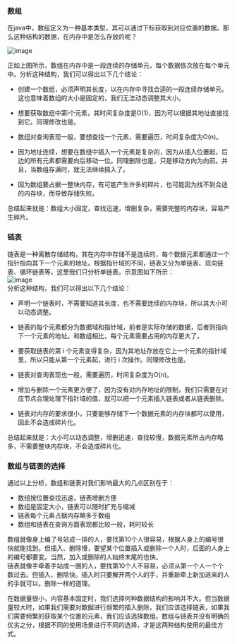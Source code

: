### 数组
在java中，数组定义为一种基本类型，其可以通过下标获取到对应位置的数据。那么这种结构的数据，在内存中是怎么存放的呢？  

![image](https://upload-images.jianshu.io/upload_images/1696815-bf2f37a738ede7d3.png?imageMogr2/auto-orient/strip%7CimageView2/2/w/511)  

正如上图所示，数组在内存中是一段连续的存储单元，每个数据依次放在每个单元中。分析这种结构，我们可以得出以下几个结论：

- 创建一个数组，必须声明其长度，以在内存中寻找合适的一段连续存储单元。这也意味着数组的大小是固定的，我们无法动态调整其大小。

- 想要获取数组中第i个元素，其时间复杂度是O(1)，因为可以根据其地址直接找到它。同理修改也是。

- 数组对查询表现一般，要想查找一个元素，需要遍历，时间复杂度为O(n)。

- 因为地址连续，想要在数组中插入一个元素是复杂的，因为从插入位置起，后边的所有元素都需要向后移动一位。同理删除也是，只是移动方向为向前。并且，当数组存满时，就无法继续插入了。

- 因为数组要占据一整块内存，有可能产生许多的碎片，也可能因为找不到合适的内存块，而导致存储失败。

总结起来就是：数组大小固定，查找迅速，增删复杂，需要完整的内存块，容易产生碎片。

### 链表
链表是一种离散存储结构，其在内存中存储不是连续的，每个数据元素都通过一个指针指向其下一个元素的地址。根据指针域的不同，链表又分为单链表、双向链表、循环链表等，这里我们只分析单链表。示意图如下所示：  
![image](https://upload-images.jianshu.io/upload_images/1696815-1dbe263bc1510c9b.png?imageMogr2/auto-orient/strip%7CimageView2/2/w/699)  
分析这种结构，我们可以得出以下几个结论：

- 声明一个链表时，不需要知道其长度，也不需要连续的内存块，所以其大小可以动态调整。

- 链表的每个元素都分为数据域和指针域，前者是实际存储的数据，后者则指向下一个元素的地址。和数组相比，每个元素需要占用的内存更大了。

- 要获取链表的第 i 个元素变得复杂，因为其地址存放在它上一个元素的指针域里，所以只能从第一个元素起，进行 i 次操作。同理修改也是。

- 链表对查询表现也一般，需要遍历，时间复杂度为O(n)。

- 增加与删除一个元素更方便了，因为没有对内存地址的限制，我们只需要在对应节点合理处理下指针域的值，就可以把一个元素插入链表或者从链表删除。

- 链表对内存的要求很小，只要能够存储下一个数据元素的内存块都可以使用，因此不会造成碎片化。

总结起来就是：大小可以动态调整，增删迅速，查找较慢，数据元素所占内存略多，不需要整块内存块，不会造成碎片化。

### 数组与链表的选择
通过以上分析，数组和链表对我们影响最大的几点区别在于：

- 数组按位置查找迅速，链表增删方便
- 数组是固定大小，链表可以随时扩充与缩减
- 链表每个元素占据内存略多于数组
- 数组和链表在查询方面表现都比较一般，耗时较长  

数组就像身上编了号站成一排的人，要找第10个人很容易，根据人身上的编号很快就能找到。但插入、删除慢，要望某个位置插入或删除一个人时，后面的人身上的编号都要变。当然，加入或删除的人始终末尾的也快。  
链表就像手牵着手站成一圈的人，要找第10个人不容易，必须从第一个人一个个数过去。但插入、删除快。插入时只要解开两个人的手，并重新牵上新加进来的人的手就可以。删除一样的道理。  

在数据量很小，内容基本固定时，我们选择何种数据结构的影响并不大。但当数据量较大时，如果我们需要对数据进行频繁的插入删除，我们应该选择链表，如果我们需要频繁的获取某个位置的元素，我们应该选择数组。数组与链表并没有明确的优劣之分，根据不同的使用场景进行不同的选择，才是这两种结构使用的最佳方式。

